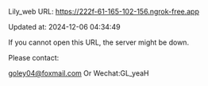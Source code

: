 Lily_web URL: https://222f-61-165-102-156.ngrok-free.app

Updated at: 2024-12-06 04:34:49

If you cannot open this URL, the server might be down.

Please contact: 

goley04@foxmail.com Or Wechat:GL_yeaH